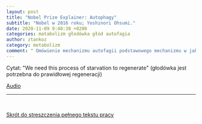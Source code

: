 ```yaml
---
layout: post
title: "Nobel Prize Explainer: Autophagy"
subtitle: "Nobel w 2016 roku; Yoshinori Ohsumi."
date: 2020-11-09 9:40:38 +0200
categories: matabolizm głodówka głód autofagia
author: ztankoz
category: metabolizm
comment: " Omówienie mechanizmu autofagii podstawowego mechanizmu w jaki pojedyncze komórki regenerują swoje białka. Autofagia "
---
```


Cytat: "We need this process of starvation to regenerate" (głodówka jest potrzebna do prawidłowej regeneracji)

[Audio](https://stitcher.acast.com/livestitches/MTA3NDM2QkEtQ0RFQy00NUVELTk4ODM1QTY1RDNBN0ZFNDQ=/c0457437dbe96c9c5575abad0d7b565d.mp3?ci=N08VpZ8MnD3zLnNcyJlDDLmPAfk_xaOGkyHhlWpn3dK3f7W9lk3Bpg%3D%3D&pf=rss&range=bytes%3D0-&sv=sphinx%401.38.4&uid=db358a4e3f8d27f7fcbf395e30124d1a&Expires=1617864694&Signature=pwpYLiDrV8JH-lUt6SkyIRJPnSajrK91pC5wrqghtSI3ioKB5PXQigVKG38qh-dDrEuF1p72HM45okZK1FE3%7EO3LWktty%7E8LJ8Dlb0oGDQlqLpyFyo5VTIKey46H9ddBRC%7Ec2W1wyW%7EiVoGOm4bRx%7E2xXHBACUFlIJ3ZgjZrQqrcV1w1rwoettRneTiy0YfgGmIWw14mU1bqAvF00qHUQbByF4iQSo9mMvglzXDCazs954S9DWzxmmGADJqVcD9cTIGbROMOPE1%7E3%7E29hymd6AzqZ2KTqirYfx-yK94cuAQ%7EYO3243jNI463HglIsPmLKikyqx3J4nEEfEh2ikiB4w__&Key-Pair-Id=APKAJXAFARUOTJQ3BLOQ)

<hr>
<br>

[Skrót do streszczenia pełnego tekstu pracy](https://www.scientificamerican.com/podcast/episode/nobel-prize-explainer-autophagy/)
